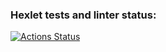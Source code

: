 ### Hexlet tests and linter status:
[![Actions Status](https://github.com/Stepan19999993/frontend-project-11/actions/workflows/hexlet-check.yml/badge.svg)](https://github.com/Stepan19999993/frontend-project-11/actions)